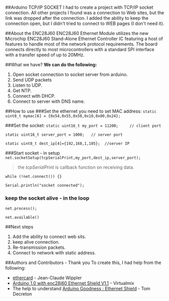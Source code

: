 ##Arduino TCP/IP SOCKET
I had to create a project with TCP/IP socket connection. All other projects I found was a connection to Web sites, but the link was dropped after the connection.
I added the ability to keep the connection open, but I didn't tried to connect to WEB pages (I don't need it).

##About the ENC28J60
ENC28J60 Ethernet Module utilizes the new Microchip ENC28J60 Stand-Alone Ethernet Controller IC featuring a host of features to handle most of the network protocol requirements. The board connects directly to most microcontrollers with a standard SPI interface with a transfer speed of up to 20MHz.

##What we have?
**We can do the following:**

1. Open socket connection to socket server from arduino.
2. Send UDP packets
3. Listen to UDP.
4. Get NTP.
5. Connect with DHCP.
6. Connect to server with DNS name.

##How to use
###Set the ethernet you need to set MAC address:
`static uint8_t mymac[6] = {0x54,0x55,0x58,0x10,0x00,0x24};`

###Set the socket:
`static uint16_t my_port = 11200;     // client port`

`static uint16_t server_port = 1000;   // server port`

`static uint8_t dest_ip[4]={192,168,1,105};  //server IP`

###Start socket - in setup
`net.socketSetup(tcpSerialPrint,my_port,dest_ip,server_port);`
> the _tcpSerialPrint_ is callback function on receiving data.

`while (!net.connect()) {}`

`Serial.println("socket connected");`

### keep the socket alive - in the loop
`net.process();`

`net.available()`


##Next steps
1. Add the ability to connect web sits.
2. keep alive connection.
3. Re-transmission packets.
4. Connect to network with static address.

##Authors and Contributors - Thank you
To create this, I had help from the following:
* [ethercard](https://github.com/jcw/ethercard) - Jean-Claude Wippler
* [Arduino 1.0 with enc28j60 Ethernet Shield V1.1](http://trollmaker.com/article11/arduino-1-0-with-enc28j60-ethernet-shield-v1-1) - Virtualmix
*   The help to understand [Arduino Goodness : Ethernet Shield](http://www.codetorment.com/2009/10/24/arduino-goodness-ethernet-shield/#postcomment) - Tom Decreton
